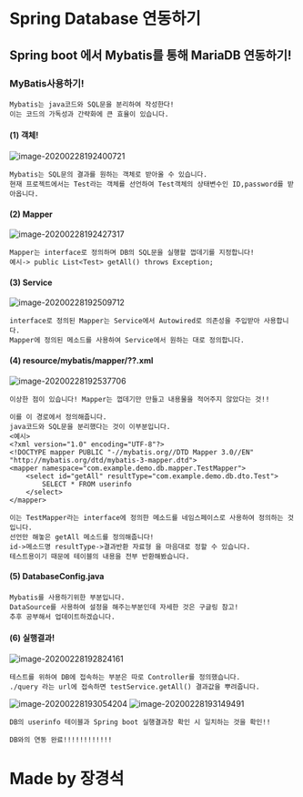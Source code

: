 # Spring Database 연동하기

## Spring boot 에서 Mybatis를 통해 MariaDB 연동하기!

### MyBatis사용하기!
	Mybatis는 java코드와 SQL문을 분리하여 작성한다!
	이는 코드의 가독성과 간략화에 큰 효율이 있습니다.



#### (1) 객체!

![image-20200228192400721](C:\Users\JKS\AppData\Roaming\Typora\typora-user-images\image-20200228192400721.png)

	Mybatis는 SQL문의 결과를 원하는 객체로 받아올 수 있습니다.
	현재 프로젝트에서는 Test라는 객체를 선언하여 Test객체의 상태변수인 ID,password를 받아옵니다.



#### (2) Mapper

![image-20200228192427317](C:\Users\JKS\AppData\Roaming\Typora\typora-user-images\image-20200228192427317.png)

	Mapper는 interface로 정의하며 DB의 SQL문을 실행할 껍데기를 지정합니다!
	예시-> public List<Test> getAll() throws Exception; 



#### (3) Service

![image-20200228192509712](C:\Users\JKS\AppData\Roaming\Typora\typora-user-images\image-20200228192509712.png)

	interface로 정의된 Mapper는 Service에서 Autowired로 의존성을 주입받아 사용합니다.
	Mapper에 정의된 메소드를 사용하여 Service에서 원하는 대로 정의합니다.



#### (4) resource/mybatis/mapper/??.xml

![image-20200228192537706](C:\Users\JKS\AppData\Roaming\Typora\typora-user-images\image-20200228192537706.png)

	이상한 점이 있습니다! Mapper는 껍데기만 만들고 내용물을 적어주지 않았다는 것!!
	
	이를 이 경로에서 정의해줍니다.
	java코드와 SQL문을 분리했다는 것이 이부분입니다.
	<예시>
	<?xml version="1.0" encoding="UTF-8"?>
	<!DOCTYPE mapper PUBLIC "-//mybatis.org//DTD Mapper 3.0//EN" "http://mybatis.org/dtd/mybatis-3-mapper.dtd">
	<mapper namespace="com.example.demo.db.mapper.TestMapper">
	    <select id="getAll" resultType="com.example.demo.db.dto.Test">
	        SELECT * FROM userinfo
	    </select>
	</mapper>
	
	이는 TestMapper라는 interface에 정의한 메소드를 네임스페이스로 사용하여 정의하는 것입니다.
	선언만 해놓은 getAll 메소드를 정의해줍니다!
	id->메소드명 resultType->결과반환 자료형 을 마음대로 정할 수 있습니다.
	테스트용이기 때문에 테이블의 내용을 전부 반환해봤습니다.




#### (5) DatabaseConfig.java
	Mybatis를 사용하기위한 부분입니다.
	DataSource를 사용하여 설정을 해주는부분인데 자세한 것은 구글링 참고!
	추후 공부해서 업데이트하겠습니다.


#### (6) 실행결과!

![image-20200228192824161](C:\Users\JKS\AppData\Roaming\Typora\typora-user-images\image-20200228192824161.png)

	테스트를 위하여 DB에 접속하는 부분은 따로 Controller를 정의했습니다.
	./query 라는 url에 접속하면 testService.getAll() 결과값을 뿌려줍니다.


![image-20200228193054204](C:\Users\JKS\AppData\Roaming\Typora\typora-user-images\image-20200228193054204.png)
![image-20200228193149491](C:\Users\JKS\AppData\Roaming\Typora\typora-user-images\image-20200228193149491.png)

	DB의 userinfo 테이블과 Spring boot 실행결과창 확인 시 일치하는 것을 확인!!
	
	DB와의 연동 완료!!!!!!!!!!!!

# Made by 장경석